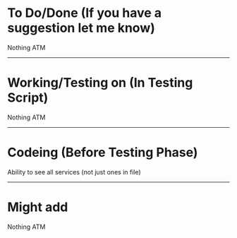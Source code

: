 # To Do/Done (If you have a suggestion let me know)
Nothing ATM

-------------------------------------------------------------------------------------------------------------
# Working/Testing on (In Testing Script)
Nothing ATM

-------------------------------------------------------------------------------------------------------------
# Codeing (Before Testing Phase)
Ability to see all services (not just ones in file)

-------------------------------------------------------------------------------------------------------------
# Might add
Nothing ATM
